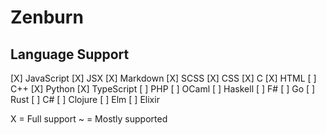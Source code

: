 # Zenburn

## Language Support

[X] JavaScript
[X] JSX
[X] Markdown
[X] SCSS
[X] CSS
[X] C
[X] HTML
[ ] C++
[X] Python
[X] TypeScript
[ ] PHP
[ ] OCaml
[ ] Haskell
[ ] F#
[ ] Go
[ ] Rust
[ ] C#
[ ] Clojure
[ ] Elm
[ ] Elixir

X = Full support
~ = Mostly supported
